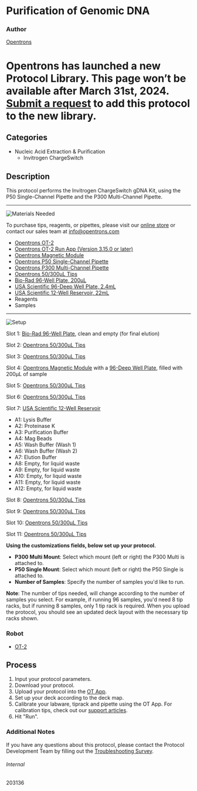 # Purification of Genomic DNA

### Author
[Opentrons](https://opentrons.com/)


# Opentrons has launched a new Protocol Library. This page won’t be available after March 31st, 2024. [Submit a request](https://docs.google.com/forms/d/e/1FAIpQLSdYYp9QCKow4nn0KlCVsMS3HX0eJ0N9O7-erajKvcpT0lWbSg/viewform) to add this protocol to the new library.

## Categories
* Nucleic Acid Extraction & Purification
	* Invitrogen ChargeSwitch


## Description
This protocol performs the Invitrogen ChargeSwitch gDNA Kit, using the P50 Single-Channel Pipette and the P300 Multi-Channel Pipette.


---
![Materials Needed](https://s3.amazonaws.com/opentrons-protocol-library-website/custom-README-images/001-General+Headings/materials.png)

To purchase tips, reagents, or pipettes, please visit our [online store](https://shop.opentrons.com/) or contact our sales team at [info@opentrons.com](mailto:info@opentrons.com)

* [Opentrons OT-2](https://shop.opentrons.com/collections/ot-2-robot/products/ot-2)
* [Opentrons OT-2 Run App (Version 3.15.0 or later)](https://opentrons.com/ot-app/)
* [Opentrons Magnetic Module](https://shop.opentrons.com/collections/hardware-modules/products/magdeck)
* [Opentrons P50 Single-Channel Pipette](https://shop.opentrons.com/collections/ot-2-pipettes)
* [Opentrons P300 Multi-Channel Pipette](https://shop.opentrons.com/collections/ot-2-pipettes)
* [Opentrons 50/300µL Tips](https://shop.opentrons.com/collections/opentrons-tips/products/opentrons-300ul-tips)
* [Bio-Rad 96-Well Plate, 200µL](https://labware.opentrons.com/biorad_96_wellplate_200ul_pcr)
* [USA Scientific 96-Deep Well Plate, 2.4mL](https://labware.opentrons.com/usascientific_96_wellplate_2.4ml_deep?category=wellPlate)
* [USA Scientific 12-Well Reservoir, 22mL](https://labware.opentrons.com/usascientific_12_reservoir_22ml/)
* Reagents
* Samples


---
![Setup](https://s3.amazonaws.com/opentrons-protocol-library-website/custom-README-images/001-General+Headings/Setup.png)

Slot 1: [Bio-Rad 96-Well Plate](https://labware.opentrons.com/biorad_96_wellplate_200ul_pcr), clean and empty (for final elution)

Slot 2: [Opentrons 50/300µL Tips](https://shop.opentrons.com/collections/opentrons-tips/products/opentrons-300ul-tips)

Slot 3: [Opentrons 50/300µL Tips](https://shop.opentrons.com/collections/opentrons-tips/products/opentrons-300ul-tips)

Slot 4: [Opentrons Magnetic Module](https://shop.opentrons.com/collections/hardware-modules/products/magdeck) with a [96-Deep Well Plate](https://labware.opentrons.com/usascientific_96_wellplate_2.4ml_deep?category=wellPlate), filled with 200µL of sample

Slot 5: [Opentrons 50/300µL Tips](https://shop.opentrons.com/collections/opentrons-tips/products/opentrons-300ul-tips)

Slot 6: [Opentrons 50/300µL Tips](https://shop.opentrons.com/collections/opentrons-tips/products/opentrons-300ul-tips)

Slot 7: [USA Scientific 12-Well Reservoir](https://labware.opentrons.com/usascientific_12_reservoir_22ml/)
* A1: Lysis Buffer
* A2: Proteinase K
* A3: Purification Buffer
* A4: Mag Beads
* A5: Wash Buffer (Wash 1)
* A6: Wash Buffer (Wash 2)
* A7: Elution Buffer
* A8: Empty, for liquid waste
* A9: Empty, for liquid waste
* A10: Empty, for liquid waste
* A11: Empty, for liquid waste
* A12: Empty, for liquid waste

Slot 8: [Opentrons 50/300µL Tips](https://shop.opentrons.com/collections/opentrons-tips/products/opentrons-300ul-tips)

Slot 9: [Opentrons 50/300µL Tips](https://shop.opentrons.com/collections/opentrons-tips/products/opentrons-300ul-tips)

Slot 10: [Opentrons 50/300µL Tips](https://shop.opentrons.com/collections/opentrons-tips/products/opentrons-300ul-tips)

Slot 11: [Opentrons 50/300µL Tips](https://shop.opentrons.com/collections/opentrons-tips/products/opentrons-300ul-tips)


**Using the customizations fields, below set up your protocol.**
* **P300 Multi Mount**: Select which mount (left or right) the P300 Multi is attached to.
* **P50 Single Mount**: Select which mount (left or right) the P50 Single is attached to.
* **Number of Samples**: Specify the number of samples you'd like to run.



**Note**: The number of tips needed, will change according to the number of samples you select. For example, if running 96 samples, you'd need 8 tip racks, but if running 8 samples, only 1 tip rack is required. When you upload the protocol, you should see an updated deck layout with the necessary tip racks shown.

### Robot
* [OT-2](https://opentrons.com/ot-2)

## Process

1. Input your protocol parameters.
2. Download your protocol.
3. Upload your protocol into the [OT App](https://opentrons.com/ot-app).
4. Set up your deck according to the deck map.
5. Calibrate your labware, tiprack and pipette using the OT App. For calibration tips, check out our [support articles](https://support.opentrons.com/en/collections/1559720-guide-for-getting-started-with-the-ot-2).
6. Hit "Run".

### Additional Notes
If you have any questions about this protocol, please contact the Protocol Development Team by filling out the [Troubleshooting Survey](https://protocol-troubleshooting.paperform.co/).

###### Internal
203136
